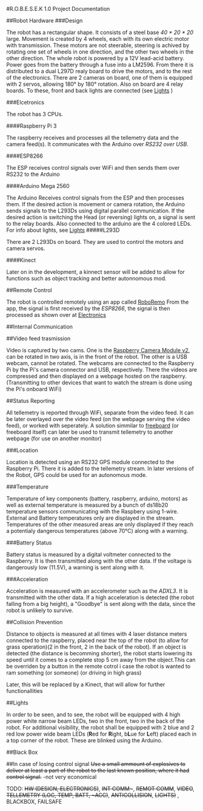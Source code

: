 #R.O.B.E.S.E.K 1.0 Project Documentation

##Robot Hardware
###Design

The robot has a rectangular shape. It consists of a steel base  *40 * 20 * 20* large.
Movement is created by 4 wheels, each with its own electric motor with transmission. These motors are not steerable, steering is achived by rotating one set of wheels in one direction, and the other two wheels in the other direction.
The whole robot is powered by a 12V lead-acid battery. Power goes from the battery through a fuse into a LM2596. From there it is distributed to a dual L297D realy board to drive the motors, and to the rest of the electronics. There are 2 cameras on board, one of them is equipped with 2 servos, allowing 180° by 180° rotation. Also on board are 4 relay boards. To these, front and back lights are connected (see [Lights](##Lights) )

###Elcetronics

The robot has 3 CPUs.

####Raspberry Pi 3

The raspberry receives and processes all the tellemetry data and the camera feed(s). It communicates with the Arduino over *RS232 over USB*.

####ESP8266

The ESP receives control signals over WiFi and then sends them over RS232 to the Arduino

####Arduino Mega 2560

The Arduino Receives control signals from the ESP and then processes them. If the desired action is movement or camera rotation, the Arduino sends signals to the L293Ds using digital parallel communication. If the desired action is switching the Head (or reversing) lights on, a signal is sent to the relay boards. Also connected to the arduino are the 4 colored LEDs. For info about lights, see [Lights](##Lights)
#####L293D

There are 2 L293Ds on board. They are used to control the motors and camera servos.

####Kinect

Later on in the development, a kinnect sensor will be added to allow for functions such as object tracking and better autonnomous mod.

##Remote Control

The robot is controlled remotely using an app called [RoboRemo](https://play.google.com/store/apps/details?id=com.hardcodedjoy.roboremo)
From the app, the signal is first received by the *ESP8266*, the signal is then processed as shown over at [Electronics](###Electronics)

##Internal Communication

##Video feed trasmission

Video is captured by two cams. One is the [Raspberry Camera Module v2](https://www.raspberrypi.org/products/camera-module-v2/), can be rotated in two axis, is in the front of the robot. The other is a USB webcam, cannot be rotated. The webcams are connected to the Raspberry Pi by the Pi's camera connector and USB, respectively. There the videos are compressed and then displayed on a webpage hosted on the raspberry. (Transmitting to other devices that want to watch the stream is done using the Pi's onboard WiFi)

##Status Reporting

All tellemetry is reported through WiFi, separate from the video feed. It can be later overlayed over the video feed (on the webpage serving the video feed), or worked with seperately. A solution simmilar to [freeboard](https://freeboard.io/) (or freeboard itself) can later be used to transmit tellemetry to another webpage (for use on another monitor)

###Location

Location is detected using an RS232 GPS module connected to the Raspberry Pi. There it is added to the tellemetry stream. In later versions of the Robot, GPS could be used for an autonomous mode.

###Temperature

Temperature of key components (battery, raspberry, arduino, motors) as well as external temperature is measured by a bunch of ds18b20 temperature sensors communicating with the Raspbery using 1-wire. External and Battery temperatures only are displayed in the stream. Temperatures of the other measured areas are only displayed if they reach a potentialy dangerous temperatures (above 70°C) along with a warning.

###Battery Status

Battery status is measured by a digital voltmeter connected to the Raspberry. It is then transmitted along with the other data. If the voltage is dangerously low (11.5V), a warning is sent along with it.

###Acceleration

Acceleration is measured with an accelerometer such as the *ADXL3*. It is transmitted with the other data. If a high acceleration is detected (the robot falling from a big height), a "Goodbye" is sent along with the data, since the robot is unlikely to survive.

##Collision Prevention

Distance to objects is measured at all times with 4 laser distance meters connected to the raspberry, placed near the top of the robot (to allow for grass operation)(2 in the front, 2 in the back of the robot). If an object is detected (the distance is becomming shorter), the robot starts lowering its speed until it comes to a complete stop 5 cm away from the object.This can be overriden by a button in the remote cotrol i case the robot is wanted to ram something (or someone) (or driving in high grass)

Later, this will be replaced by a Kinect, that will allow for further functionallities

##Lights

In order to be seen, and to see, the robot will be equipped with 4 high power white narrow beam LEDs, two in the front, two in the back of the robot. For additional visibility, the robot shall be equipped with 2 blue and 2 red low power wide beam LEDs (**R**ed for **R**ight, b**L**ue for **L**eft) placed each in a top corner of the robot. These are blinked using the Arduino.

##Black Box

##In case of losing control signal
~~Use a small ammount of explosives to deliver at least a part of the robot to the last known position, where it had control signal.~~
-not very economical



TODO: ~~HW (DESIGN, ELECTRONICS)~~, ~~INT COMM~~~, ~~REMOT COMM~~, ~~VIDEO~~, ~~TELLEMETRY (LOC, TEMP,  BATT, ~ACC)~~, ~~ANTICOLLISION~~, ~~LIGHTS)~~ , BLACKBOX, FAILSAFE
